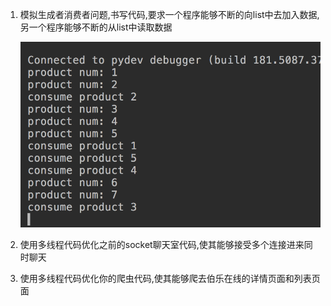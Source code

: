1. 模拟生成者消费者问题,书写代码,要求一个程序能够不断的向list中去加入数据,另一个程序能够不断的从list中读取数据

	![](../pics/1.png)
	
2. 使用多线程代码优化之前的socket聊天室代码,使其能够接受多个连接进来同时聊天

3. 使用多线程代码优化你的爬虫代码,使其能够爬去伯乐在线的详情页面和列表页面